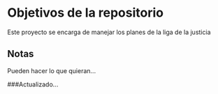 # Objetivos de la repositorio

Este proyecto se encarga de manejar los planes de la liga de la justicia


## Notas
Pueden hacer lo que quieran...

###Actualizado...
